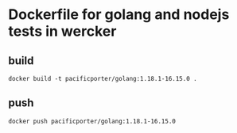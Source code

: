 # Dockerfile for golang and nodejs tests in wercker

## build

```
docker build -t pacificporter/golang:1.18.1-16.15.0 .
```

## push

```
docker push pacificporter/golang:1.18.1-16.15.0
```
